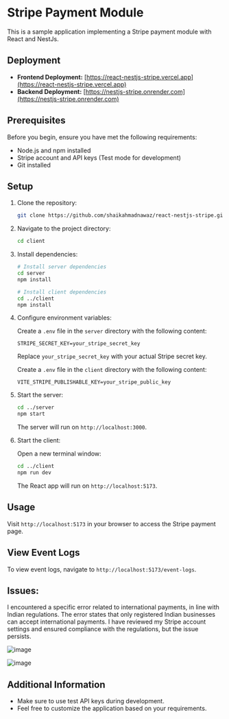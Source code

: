 # Stripe Payment Module

This is a sample application implementing a Stripe payment module with React and NestJs.

## Deployment

- **Frontend Deployment:** [https://react-nestjs-stripe.vercel.app](https://react-nestjs-stripe.vercel.app)
- **Backend Deployment:** [https://nestjs-stripe.onrender.com](https://nestjs-stripe.onrender.com)

## Prerequisites

Before you begin, ensure you have met the following requirements:

- Node.js and npm installed
- Stripe account and API keys (Test mode for development)
- Git installed

## Setup

1. Clone the repository:

   ```bash
   git clone https://github.com/shaikahmadnawaz/react-nestjs-stripe.git
   ```

2. Navigate to the project directory:

   ```bash
   cd client
   ```

3. Install dependencies:

   ```bash
   # Install server dependencies
   cd server
   npm install

   # Install client dependencies
   cd ../client
   npm install
   ```

4. Configure environment variables:

   Create a `.env` file in the `server` directory with the following content:

   ```env
   STRIPE_SECRET_KEY=your_stripe_secret_key
   ```

   Replace `your_stripe_secret_key` with your actual Stripe secret key.

   Create a `.env` file in the `client` directory with the following content:

   ```env
   VITE_STRIPE_PUBLISHABLE_KEY=your_stripe_public_key
   ```

5. Start the server:

   ```bash
   cd ../server
   npm start
   ```

   The server will run on `http://localhost:3000`.

6. Start the client:

   Open a new terminal window:

   ```bash
   cd ../client
   npm run dev
   ```

   The React app will run on `http://localhost:5173`.

## Usage

Visit `http://localhost:5173` in your browser to access the Stripe payment page.

## View Event Logs

To view event logs, navigate to `http://localhost:5173/event-logs`.

## Issues:

I encountered a specific error related to international payments, in line with Indian regulations. The error states that only registered Indian businesses can accept international payments. I have reviewed my Stripe account settings and ensured compliance with the regulations, but the issue persists.

![image](https://github.com/shaikahmadnawaz/react-nestjs-stripe/assets/96189881/5c8c136f-d39f-40a4-a71f-715472e32e20)

![image](https://github.com/shaikahmadnawaz/react-nestjs-stripe/assets/96189881/77079ac7-6f0d-40bf-8ea2-966f9913a745)


## Additional Information

- Make sure to use test API keys during development.
- Feel free to customize the application based on your requirements.
